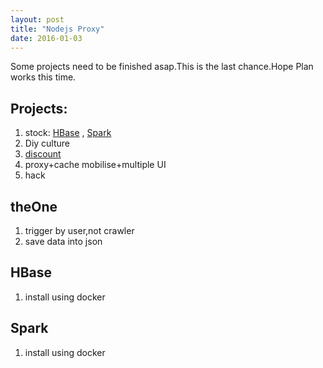 ```yaml
---
layout: post
title: "Nodejs Proxy"
date: 2016-01-03
---
```


Some projects need to be finished asap.This is the last chance.Hope Plan works this time.
	
## Projects:
1. stock: [HBase](#HBase) , [Spark](#Spark)
1. Diy culture
2. [discount](#discount)
2. proxy+cache mobilise+multiple UI
2. hack

## <a name="discount"></a>theOne
1. trigger by user,not crawler
2. save data into json

## <a name="HBase"></a>HBase
1. install using docker

## <a name="Spark"></a>Spark
1. install using docker

